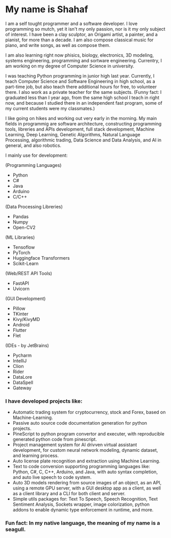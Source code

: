 # My name is Shahaf


I am a self tought programmer and a software developer. I love programming so mutch, yet it isn't my only passion, nor is it my only subject of interest.
I have been a clay sculptor, an Origami artist, a painter, and a pianist, for more than a decade. I am also compose classical music for piano, and write songs, as well as compose them.

I am also learning right now phisics, biology, electronics, 3D modeling, systems engineering, programming and sortware engineering.
Currentry, I am working on my degree of Computer Science in university.

I was teaching Python programming in junior high last year.
Currently, I teach Computer Science and Software Engineering in high school, as a part-time job, but also teach there additional hours for free, to volunteer there.
I also work as a private teacher for the same subjects.
(Funny fact: I graduated less than I year ago, from the same high school I teach in right now, and because I studied there in an independent fast program, some of my current students were my classmates.)

I like going on hikes and working out very early in the morning.
My main fields in programmig are software architecture, constructing programming tools, libreries and APIs development, full stack development, Machine Learning, 
Deep Learning, Genetic Algorithms, Natural Language Processing, algorithmic trading, Data Science and Data Analysis, and AI in general, and also robotics. 

I mainly use for development:

(Programming Languages)
 - Python
 - C#
 - Java
 - Arduino
 - C/C++
 
(Data Processing Libreries)
 - Pandas
 - Numpy
 - Open-CV2

(ML Libraries)
 - Tensoflow
 - PyTorch
 - Huggingface Transformers
 - Scikit-Learn

(Web/REST API Tools)
 - FastAPI
 - Uvicorn

(GUI Development)
 - Pillow
 - TKinter
 - Kivy/KivyMD
 - Android
 - Flutter
 - Flet

(IDEs - by JetBrains)
 - Pycharm
 - IntelliJ
 - Clion
 - Rider
 - DataLore
 - DataSpell
 - Gateway

### I have developed projects like:
  - Automatic trading system for cryptocurrency, stock and Forex, based on Machine-Learning.
  - Passive auto source code documentation generation for python projects.
  - PineScript to python program convertor and executer, with reproducible generated python code from pinescript.
  - Project management system for AI drivven virtual assistant development, for custom neural network modeling, dynamic dataset, and learning process.
  - Auto license plate recognition and extraction using Machine Learning.
  - Text to code conversion supporting programming languages like: Python, C#, C, C++, Arduino, and Java, with auto syntax completion, and auto live speech to code system.
  - Auto 3D models rendering from source images of an object, as an API, using a remote GPU server, with a GUI desktop app as a client, as well as a client library and a CLI for both client and server.
  - Simple utils packages for: Text To Speech, Speech Recognition, Text Sentiment Analysis, Sockets wrapper, image colorization, python addons to enable dynamic type enforcement in runtime, and more.

### Fun fact: In my native language, the meaning of my name is a seagull.
